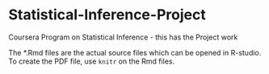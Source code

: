 Statistical-Inference-Project
=============================

Coursera Program on Statistical Inference - this has the Project work

The *.Rmd files are the actual source files which can be opened in R-studio. 
To create the PDF file, use `knitr` on the Rmd files.
